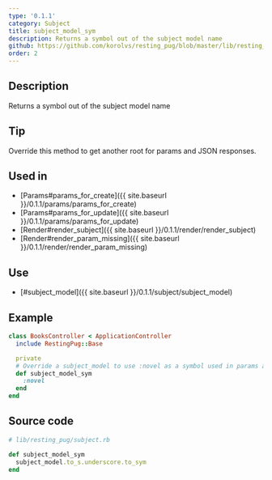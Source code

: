 ```yaml
---
type: '0.1.1'
category: Subject
title: subject_model_sym
description: Returns a symbol out of the subject model name
github: https://github.com/korolvs/resting_pug/blob/master/lib/resting_pug/subject.rb#L46
order: 2
---
```


## Description
Returns a symbol out of the subject model name

## Tip
Override this method to get another root for params and JSON responses.

## Used in
- [Params#params_for_create]({{ site.baseurl }}/0.1.1/params/params_for_create)
- [Params#params_for_update]({{ site.baseurl }}/0.1.1/params/params_for_update)
- [Render#render_subject]({{ site.baseurl }}/0.1.1/render/render_subject)
- [Render#render_param_missing]({{ site.baseurl }}/0.1.1/render/render_param_missing)

## Use
- [#subject_model]({{ site.baseurl }}/0.1.1/subject/subject_model)

## Example
```ruby
class BooksController < ApplicationController
  include RestingPug::Base

  private
  # Override a subject_model to use :novel as a symbol used in params and rendering
  def subject_model_sym
    :novel
  end
end
```

## Source code
```ruby
# lib/resting_pug/subject.rb

def subject_model_sym
  subject_model.to_s.underscore.to_sym
end
```



